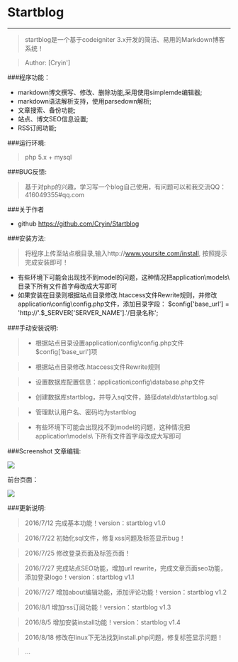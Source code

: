 # Startblog

------

>startblog是一个基于codeigniter 3.x开发的简洁、易用的Markdown博客系统！

>Author: [Cryin']

###程序功能：

* markdown博文撰写、修改、删除功能,采用使用simplemde编辑器;
* markdown语法解析支持，使用parsedown解析;
* 文章搜索、备份功能;
* 站点、博文SEO信息设置;
* RSS订阅功能;

###运行环境:
> php 5.x + mysql

###BUG反馈:

>基于对php的兴趣，学习写一个blog自己使用，有问题可以和我交流QQ：416049355#qq.com

###关于作者

* github https://github.com/Cryin/Startblog

###安装方法:

>将程序上传至站点根目录,输入http://www.yoursite.com/install,  按照提示完成安装即可！

* 有些环境下可能会出现找不到model的问题，这种情况把application\models\ 目录下所有文件首字母改成大写即可
* 如果安装在目录则根据站点目录修改.htaccess文件Rewrite规则，并修改application\config\config.php文件，添加目录字段：
\$config['base_url'] = 'http://'.$_SERVER['SERVER_NAME'].'/目录名称';


###手动安装说明:

> * 根据站点目录设置application\config\config.php文件$config['base_url']项

> * 根据站点目录修改.htaccess文件Rewrite规则

> * 设置数据库配置信息：application\config\database.php文件

> * 创建数据库startblog，并导入sql文件，路径data\db\startblog.sql

> * 管理默认用户名、密码均为startblog

> * 有些环境下可能会出现找不到model的问题，这种情况把application\models\ 下所有文件首字母改成大写即可

###Screenshot
文章编辑:

![](http://i4.piimg.com/567571/2593ba39f83e00d1.png)

前台页面：

![](http://i4.piimg.com/567571/259bca5d799ea672.png)

###更新说明:

>2016/7/12 完成基本功能！version：startblog v1.0

>2016/7/22 初始化sql文件，修复xss问题及标签显示bug！

>2016/7/25 修改登录页面及标签页面！

>2016/7/27 完成站点SEO功能，增加url rewrite，完成文章页面seo功能，添加登录logo！version：startblog v1.1

>2016/7/27 增加about编辑功能，添加评论功能！version：startblog v1.2

>2016/8/1  增加rss订阅功能！version：startblog v1.3

>2016/8/5  增加安装install功能！version：startblog v1.4

>2016/8/18 修改在linux下无法找到install.php问题，修复标签显示问题！

>...

